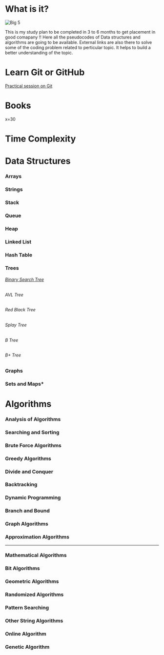 # What is it?
![Big 5](https://github.com/perceptron00/DSA-PseudoCodes/blob/master/Images/Big5.jpg)

This is my study plan to be completed in 3 to 6 months to get placement in good comapany !!
Here all the pseudocodes of Data structures and algorithms are going to be available. External links are also there to solve some of the coding problem related to perticular topic. It helps to build a better understanding of the topic.


# Learn Git or GitHub
[Practical session on Git](https://www.youtube.com/watch?v=MJUJ4wbFm_A)

# Books
x=30

# Time Complexity


# Data Structures
### Arrays
### Strings
### Stack
### Queue
### Heap
### Linked List
### Hash Table
### Trees
  ###### [Binary Search Tree](https://github.com/perceptron00/DSA-PseudoCodes/blob/master/PseudoCodes/BST.md)
  ###### AVL Tree 
  ###### Red Black Tree
  ###### Splay Tree
  ###### B Tree
  ###### B+ Tree
### Graphs
### Sets and Maps*


# Algorithms

### Analysis of Algorithms
### Searching and Sorting
### Brute Force Algorithms
### Greedy Algorithms
### Divide and Conquer
### Backtracking
### Dynamic Programming
### Branch and Bound
### Graph Algorithms
### Approximation Algorithms
------------------
### Mathematical Algorithms
### Bit Algorithms
### Geometric Algorithms
### Randomized Algorithms
### Pattern Searching
### Other String Algorithms
### Online Algorithm
### Genetic Algorithm

